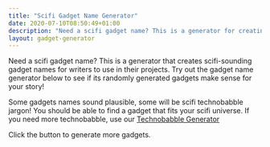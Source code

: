 ```yaml
---
title: "Scifi Gadget Name Generator"
date: 2020-07-10T08:50:49+01:00
description: "Need a scifi gadget name? This is a generator for creating gadget names"
layout: gadget-generator
---
```


Need a scifi gadget name? This is a generator that creates scifi-sounding gadget names for writers to use in their projects. 
Try out the gadget name generator below to see if its randomly generated gadgets make sense for your story! 

Some gadgets names sound plausible, some will be scifi technobabble jargon! You should be able to find a gadget that fits your scifi universe. If you need more technobabble, use our <a href="/technobabble-generator/">Technobabble Generator</a> 

Click the button to generate more gadgets.